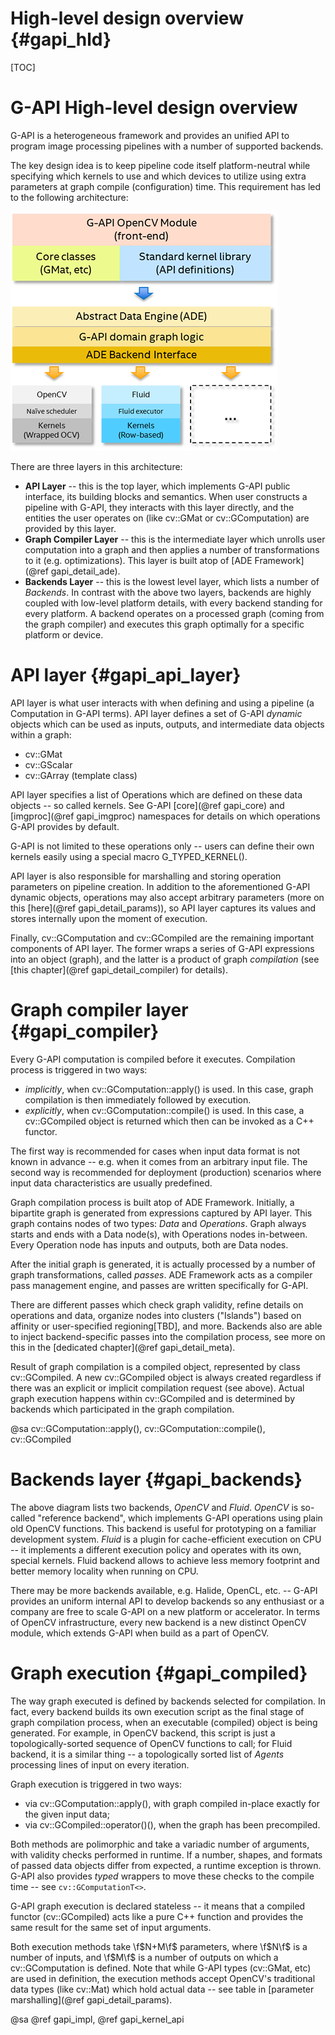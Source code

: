 # High-level design overview {#gapi_hld}

[TOC]

# G-API High-level design overview

G-API is a heterogeneous framework and provides an unified API to
program image processing pipelines with a number of supported
backends.

The key design idea is to keep pipeline code itself platform-neutral
while specifying which kernels to use and which devices to utilize
using extra parameters at graph compile (configuration) time. This
requirement has led to the following architecture:

<!-- FIXME: Render from dot directly -->

![G-API framework architecture](pics/gapi_scheme.png)

There are three layers in this architecture:
* **API Layer** -- this is the top layer, which implements G-API
  public interface, its building blocks and semantics.
  When user constructs a pipeline with G-API, they interacts with this
  layer directly, and the entities the user operates on (like cv::GMat
  or cv::GComputation) are provided by this layer.
* **Graph Compiler Layer** -- this is the intermediate layer which
  unrolls user computation into a graph and then applies a number of
  transformations to it (e.g. optimizations). This layer is built atop
  of [ADE Framework](@ref gapi_detail_ade).
* **Backends Layer** -- this is the lowest level layer, which lists a
  number of _Backends_. In contrast with the above two layers,
  backends are highly coupled with low-level platform details, with
  every backend standing for every platform. A backend operates on a
  processed graph (coming from the graph compiler) and executes this
  graph optimally for a specific platform or device.

# API layer {#gapi_api_layer}

API layer is what user interacts with when defining and using a
pipeline (a Computation in G-API terms). API layer defines a set of
G-API _dynamic_ objects which can be used as inputs, outputs, and
intermediate data objects within a graph:
* cv::GMat
* cv::GScalar
* cv::GArray (template class)

API layer specifies a list of Operations which are defined on these
data objects -- so called kernels. See G-API [core](@ref gapi_core)
and [imgproc](@ref gapi_imgproc) namespaces for details on which
operations G-API provides by default.

G-API is not limited to these operations only -- users can define
their own kernels easily using a special macro G_TYPED_KERNEL().

API layer is also responsible for marshalling and storing operation
parameters on pipeline creation. In addition to the aforementioned
G-API dynamic objects, operations may also accept arbitrary
parameters (more on this [here](@ref gapi_detail_params)), so API
layer captures its values and stores internally upon the moment of
execution.

Finally, cv::GComputation and cv::GCompiled are the remaining
important components of API layer. The former wraps a series of G-API
expressions into an object (graph), and the latter is a product of
graph _compilation_ (see [this chapter](@ref gapi_detail_compiler) for
details).

# Graph compiler layer {#gapi_compiler}

Every G-API computation is compiled before it executes. Compilation
process is triggered in two ways:
* _implicitly_, when cv::GComputation::apply() is used. In this case,
  graph compilation is then immediately followed by execution.
* _explicitly_, when cv::GComputation::compile() is used. In this case,
  a cv::GCompiled object is returned which then can be invoked as a
  C++ functor.

The first way is recommended for cases when input data format is not
known in advance -- e.g. when it comes from an arbitrary input file.
The second way is recommended for deployment (production) scenarios
where input data characteristics are usually predefined.

Graph compilation process is built atop of ADE Framework. Initially, a
bipartite graph is generated from expressions captured by API layer.
This graph contains nodes of two types: _Data_ and _Operations_. Graph
always starts and ends with a Data node(s), with Operations nodes
in-between. Every Operation node has inputs and outputs, both are Data
nodes.

After the initial graph is generated, it is actually processed by a
number of graph transformations, called _passes_. ADE Framework acts
as a compiler pass management engine, and passes are written
specifically for G-API.

There are different passes which check graph validity, refine details
on operations and data, organize nodes into clusters ("Islands") based
on affinity or user-specified regioning[TBD], and more. Backends also
are able to inject backend-specific passes into the compilation
process, see more on this in the [dedicated chapter](@ref gapi_detail_meta).

Result of graph compilation is a compiled object, represented by class
cv::GCompiled. A new cv::GCompiled object is always created regardless
if there was an explicit or implicit compilation request (see
above). Actual graph execution happens within cv::GCompiled and is
determined by backends which participated in the graph compilation.

@sa cv::GComputation::apply(), cv::GComputation::compile(), cv::GCompiled

# Backends layer {#gapi_backends}

The above diagram lists two backends, _OpenCV_ and _Fluid_. _OpenCV_
is so-called "reference backend", which implements G-API operations
using plain old OpenCV functions. This backend is useful for
prototyping on a familiar development system. _Fluid_ is a plugin for
cache-efficient execution on CPU -- it implements a different
execution policy and operates with its own, special kernels. Fluid
backend allows to achieve less memory footprint and better memory
locality when running on CPU.

There may be more backends available, e.g. Halide, OpenCL, etc. --
G-API provides an uniform internal API to develop backends so any
enthusiast or a company are free to scale G-API on a new platform or
accelerator. In terms of OpenCV infrastructure, every new backend is a
new distinct OpenCV module, which extends G-API when build as a part
of OpenCV.

# Graph execution {#gapi_compiled}

The way graph executed is defined by backends selected for
compilation. In fact, every backend builds its own execution script as
the final stage of graph compilation process, when an executable
(compiled) object is being generated. For example, in OpenCV backend,
this script is just a topologically-sorted sequence of OpenCV
functions to call; for Fluid backend, it is a similar thing -- a
topologically sorted list of _Agents_ processing lines of input on
every iteration.

Graph execution is triggered in two ways:
* via cv::GComputation::apply(), with graph compiled in-place exactly
  for the given input data;
* via cv::GCompiled::operator()(), when the graph has been precompiled.

Both methods are polimorphic and take a variadic number of arguments,
with validity checks performed in runtime. If a number, shapes, and
formats of passed data objects differ from expected, a runtime
exception is thrown. G-API also provides _typed_ wrappers to move
these checks to the compile time -- see `cv::GComputationT<>`.

G-API graph execution is declared stateless -- it means that a
compiled functor (cv::GCompiled) acts like a pure C++ function and
provides the same result for the same set of input arguments.

Both execution methods take \f$N+M\f$ parameters, where \f$N\f$ is a
number of inputs, and \f$M\f$ is a number of outputs on which a
cv::GComputation is defined. Note that while G-API types (cv::GMat,
etc) are used in definition, the execution methods accept OpenCV's
traditional data types (like cv::Mat) which hold actual data -- see
table in [parameter marshalling](@ref gapi_detail_params).

@sa @ref gapi_impl, @ref gapi_kernel_api
